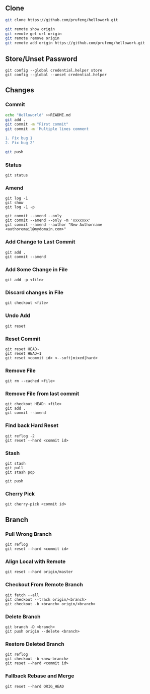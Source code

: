 ## Clone
```bash
git clone https://github.com/prufeng/hellowork.git

git remote show origin
git remote get-url origin
git remote remove origin
git remote add origin https://github.com/prufeng/hellowork.git
```

## Store/Unset Password
```
git config --global credential.helper store
git config --global --unset credential.helper
```
## Changes
### Commit
```bash
echo "Helloworld" >>README.md
git add .
git commit -m "First commit"
git commit -m 'Multiple lines comment

1. Fix bug 1
2. Fix bug 2'

git push
```

### Status
```
git status
```

### Amend
```
git log -1
git show
git log -1 -p

git commit --amend --only
git commit --amend --only -m 'xxxxxxx'
git commit --amend --author "New Authorname <authoremail@mydomain.com>"
```

### Add Change to Last Commit
```
git add .
git commit --amend
```

### Add Some Change in File
```
git add -p <file>
```

### Discard changes in File
```
git checkout <file>
```

### Undo Add
```
git reset
```

### Reset Commit
```
git reset HEAD~
git reset HEAD~1
git reset <commit id> <--soft|mixed|hard>
```
### Remove File
```
git rm --cached <file>
```

### Remove File from last commit
```
git checkout HEAD~ <file>
git add .
git commit --amend
```
### Find back Hard Reset
```
git reflog -2
git reset --hard <commit id>
```

### Stash 
```
git stash
git pull
git stash pop

git push
```

### Cherry Pick
```
git cherry-pick <commit id>
```

## Branch
### Pull Wrong Branch
```
git reflog
git reset --hard <commit id>
```

### Align Local with Remote
```
git reset --hard origin/master
```
### Checkout From Remote Branch
```
git fetch --all
git checkout --track origin/<branch>
git checkout -b <branch> origin/<branch>
```
### Delete Branch
```
git branch -D <branch>
git push origin --delete <branch>
```
### Restore Deleted Branch
```
git reflog
git checkout -b <new-branch>
git reset --hard <commit id>
```

### Fallback Rebase and Merge
```
git reset --hard ORIG_HEAD
```
